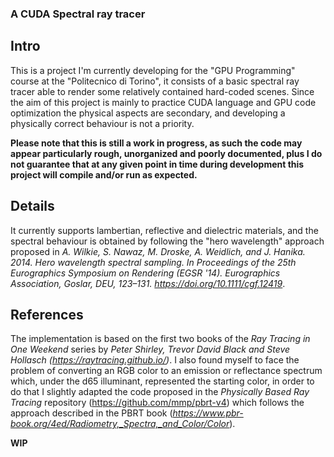 ### A CUDA Spectral ray tracer

## Intro
This is a project I'm currently developing for the "GPU Programming" course at the "Politecnico di Torino", it consists of a basic spectral ray tracer able to render some relatively contained hard-coded scenes.
Since the aim of this project is mainly to practice CUDA language and GPU code optimization the physical aspects are secondary, and developing a physically correct behaviour is not a priority.

__Please note that this is still a work in progress, as such the code may appear particularly rough, unorganized and poorly documented, plus I do not guarantee that at any given point in time during development this project will compile and/or run as expected.__

## Details
It currently supports lambertian, reflective and dielectric materials, and the spectral behaviour is obtained by following the "hero wavelength" approach proposed in *A. Wilkie, S. Nawaz, M. Droske, A. Weidlich, and J. Hanika. 2014. Hero wavelength spectral sampling. In Proceedings of the 25th Eurographics Symposium on Rendering (EGSR '14). Eurographics Association, Goslar, DEU, 123–131. https://doi.org/10.1111/cgf.12419*.

## References
The implementation is based on the first two books of the _Ray Tracing in One Weekend_ series by _Peter Shirley, Trevor David Black and Steve Hollasch (https://raytracing.github.io/)_.
I also found myself to face the problem of converting an RGB color to an emission or reflectance spectrum which, under the d65 illuminant, represented the starting color, in order to do that I slightly adapted the code proposed in the _Physically Based Ray Tracing_ repository (https://github.com/mmp/pbrt-v4) which follows the approach described in the PBRT book (_https://www.pbr-book.org/4ed/Radiometry,_Spectra,_and_Color/Color_).

__WIP__
